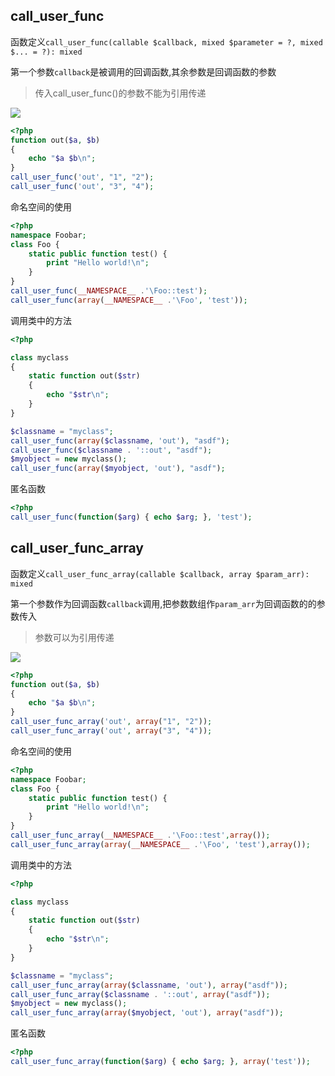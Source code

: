 ## call_user_func

函数定义`call_user_func(callable $callback, mixed $parameter = ?, mixed $... = ?): mixed`

第一个参数`callback`是被调用的回调函数,其余参数是回调函数的参数

>传入call_user_func()的参数不能为引用传递

![](https://cdn.jsdelivr.net/gh/AMDyesIntelno/PicGoImg@master/202202232126748.png)

```php
<?php
function out($a, $b)
{
    echo "$a $b\n";
}
call_user_func('out', "1", "2");
call_user_func('out', "3", "4");
```

命名空间的使用

```php
<?php
namespace Foobar;
class Foo {
    static public function test() {
        print "Hello world!\n";
    }
}
call_user_func(__NAMESPACE__ .'\Foo::test');
call_user_func(array(__NAMESPACE__ .'\Foo', 'test'));
```

调用类中的方法

```php
<?php

class myclass
{
    static function out($str)
    {
        echo "$str\n";
    }
}

$classname = "myclass";
call_user_func(array($classname, 'out'), "asdf");
call_user_func($classname . '::out', "asdf");
$myobject = new myclass();
call_user_func(array($myobject, 'out'), "asdf");
```

匿名函数

```php
<?php
call_user_func(function($arg) { echo $arg; }, 'test');
```

## call_user_func_array

函数定义`call_user_func_array(callable $callback, array $param_arr): mixed`

第一个参数作为回调函数`callback`调用,把参数数组作`param_arr`为回调函数的的参数传入

>参数可以为引用传递

![](https://cdn.jsdelivr.net/gh/AMDyesIntelno/PicGoImg@master/202202232127926.png)

```php
<?php
function out($a, $b)
{
    echo "$a $b\n";
}
call_user_func_array('out', array("1", "2"));
call_user_func_array('out', array("3", "4"));
```

命名空间的使用

```php
<?php
namespace Foobar;
class Foo {
    static public function test() {
        print "Hello world!\n";
    }
}
call_user_func_array(__NAMESPACE__ .'\Foo::test',array());
call_user_func_array(array(__NAMESPACE__ .'\Foo', 'test'),array());
```

调用类中的方法

```php
<?php

class myclass
{
    static function out($str)
    {
        echo "$str\n";
    }
}

$classname = "myclass";
call_user_func_array(array($classname, 'out'), array("asdf"));
call_user_func_array($classname . '::out', array("asdf"));
$myobject = new myclass();
call_user_func_array(array($myobject, 'out'), array("asdf"));
```

匿名函数

```php
<?php
call_user_func_array(function($arg) { echo $arg; }, array('test'));
```